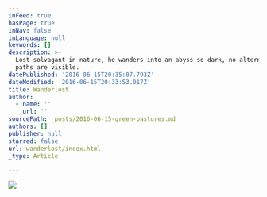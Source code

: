 ```yaml
---
inFeed: true
hasPage: true
inNav: false
inLanguage: null
keywords: []
description: >-
  Lost solvagant in nature, he wanders into an abyss so dark, no alternative
  paths are visible.
datePublished: '2016-06-15T20:35:07.793Z'
dateModified: '2016-06-15T20:33:53.017Z'
title: Wanderlost
author:
  - name: ''
    url: ''
sourcePath: _posts/2016-06-15-green-pastures.md
authors: []
publisher: null
starred: false
url: wanderlost/index.html
_type: Article

---
```

![](https://the-grid-user-content.s3-us-west-2.amazonaws.com/67fe1ccb-8b70-469b-a1bd-6548e8fa049f.jpg)